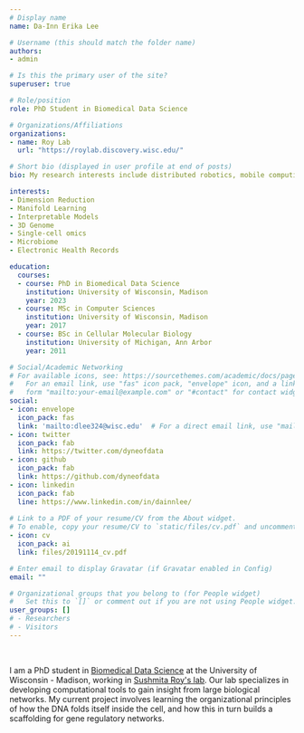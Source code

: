 ```yaml
---
# Display name
name: Da-Inn Erika Lee

# Username (this should match the folder name)
authors:
- admin

# Is this the primary user of the site?
superuser: true

# Role/position
role: PhD Student in Biomedical Data Science

# Organizations/Affiliations
organizations:
- name: Roy Lab
  url: "https://roylab.discovery.wisc.edu/"

# Short bio (displayed in user profile at end of posts)
bio: My research interests include distributed robotics, mobile computing and programmable matter.

interests:
- Dimension Reduction
- Manifold Learning
- Interpretable Models
- 3D Genome
- Single-cell omics
- Microbiome
- Electronic Health Records

education:
  courses:
  - course: PhD in Biomedical Data Science
    institution: University of Wisconsin, Madison
    year: 2023
  - course: MSc in Computer Sciences
    institution: University of Wisconsin, Madison
    year: 2017
  - course: BSc in Cellular Molecular Biology
    institution: University of Michigan, Ann Arbor
    year: 2011

# Social/Academic Networking
# For available icons, see: https://sourcethemes.com/academic/docs/page-builder/#icons
#   For an email link, use "fas" icon pack, "envelope" icon, and a link in the
#   form "mailto:your-email@example.com" or "#contact" for contact widget.
social:
- icon: envelope
  icon_pack: fas
  link: 'mailto:dlee324@wisc.edu'  # For a direct email link, use "mailto:test@example.org".
- icon: twitter
  icon_pack: fab
  link: https://twitter.com/dyneofdata
- icon: github
  icon_pack: fab
  link: https://github.com/dyneofdata
- icon: linkedin
  icon_pack: fab
  line: https://www.linkedin.com/in/dainnlee/
  
# Link to a PDF of your resume/CV from the About widget.
# To enable, copy your resume/CV to `static/files/cv.pdf` and uncomment the lines below.
- icon: cv
  icon_pack: ai
  link: files/20191114_cv.pdf

# Enter email to display Gravatar (if Gravatar enabled in Config)
email: ""

# Organizational groups that you belong to (for People widget)
#   Set this to `[]` or comment out if you are not using People widget.
user_groups: []
# - Researchers
# - Visitors
---
```

<br/>

I am a PhD student in [Biomedical Data Science](https://www.biostat.wisc.edu/) at the University of Wisconsin - Madison, working in [Sushmita Roy's lab](https://roylab.discovery.wisc.edu/). Our lab specializes in developing computational tools to gain insight from large biological networks. My current project involves learning the organizational principles of how the DNA folds itself inside the cell, and how this in turn builds a scaffolding for gene regulatory networks.
